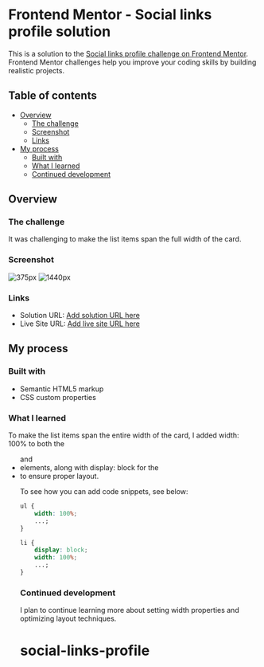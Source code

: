 # Frontend Mentor - Social links profile solution

This is a solution to the [Social links profile challenge on Frontend Mentor](https://www.frontendmentor.io/challenges/social-links-profile-UG32l9m6dQ). Frontend Mentor challenges help you improve your coding skills by building realistic projects.

## Table of contents

-   [Overview](#overview)
    -   [The challenge](#the-challenge)
    -   [Screenshot](#screenshot)
    -   [Links](#links)
-   [My process](#my-process)
    -   [Built with](#built-with)
    -   [What I learned](#what-i-learned)
    -   [Continued development](#continued-development)

## Overview

### The challenge

It was challenging to make the list items span the full width of the card.

### Screenshot

![375px](./screenshot.jpg)
![1440px](./screenshot.jpg)

### Links

-   Solution URL: [Add solution URL here](https://your-solution-url.com)
-   Live Site URL: [Add live site URL here](https://your-live-site-url.com)

## My process

### Built with

-   Semantic HTML5 markup
-   CSS custom properties

### What I learned

To make the list items span the entire width of the card, I added width: 100% to both the <ul> and <li> elements, along with display: block for the <li> to ensure proper layout.

To see how you can add code snippets, see below:

```css
ul {
    width: 100%;
    ...;
}

li {
    display: block;
    width: 100%;
    ...;
}
```

### Continued development

I plan to continue learning more about setting width properties and optimizing layout techniques.
# social-links-profile
